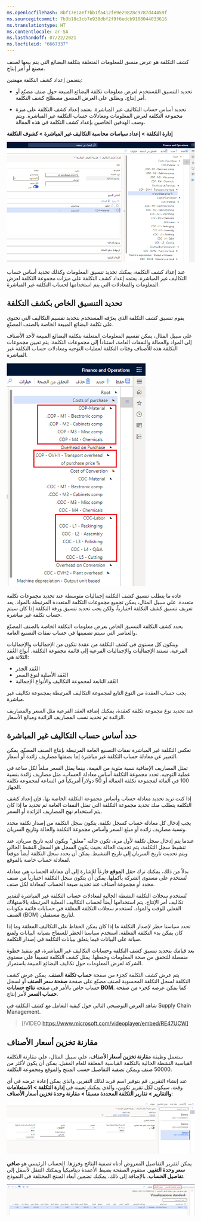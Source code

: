 ```yaml
---
ms.openlocfilehash: 8bf17e1aef7bb1fa412fe9e29828c9787d44459f
ms.sourcegitcommit: 7b3b18c3cb7e930dbf2f9f6edcb9108044033616
ms.translationtype: HT
ms.contentlocale: ar-SA
ms.lasthandoff: 07/22/2021
ms.locfileid: "6667337"
---
```

كشف التكلفة هو عرض منسق للمعلومات المتعلقة بتكلفة البضائع التي يتم بيعها لصنف مصنع أو أمر إنتاج.

يتضمن إعداد كشف التكلفة مهمتين:

- تحديد التنسيق المُستخدم لعرض معلومات تكلفة البضائع المبيعة حول صنف مصنّع أو أمر إنتاج. ويطلق على العرض المنسق مصطلح كشف التكلفة.

- تحديد أساس حساب التكاليف غير المباشرة. يعتمد إعداد كشف التكلفة على ميزة مجموعة التكلفة لعرض المعلومات ومعادلات حساب التكلفة غير المباشرة. ويتم وصف الهدفين الخاصين بإعداد كشف التكلفة في هذه المقالة.

**إدارة التكلفة > إعداد سياسات محاسبة التكاليف غير المباشرة > كشوف التكلفة**

[![لقطة شاشة لصفحة إعداد كشف التكلفة.](../media/costing-sheet.png)](../media/costing-sheet.png#lightbox) 

عند إعداد كشف التكلفة، يمكنك تحديد تنسيق المعلومات وكذلك تحديد أساس حساب التكاليف غير المباشرة.
يعتمد إعداد كشف التكلفة على ميزات مجموعة التكلفة لعرض المعلومات والمعادلات التي يتم استخدامها لحساب التكلفة غير المباشرة.

## <a name="define-the-format-for-the-costing-sheet"></a>تحديد التنسيق الخاص بكشف التكلفة 

يقوم تنسيق كشف التكلفة الذي يعرّفه المستخدم بتحديد تقسيم التكاليف التي تحتوي على تكلفة البضائع المبيعة الخاصة بالصنف المصنّع.

على سبيل المثال، يمكن تقسيم المعلومات المتعلقة بتكلفة البضائع المبيعة لأحد الأصناف إلى المواد والعمالة والنفقات العامة، استناداً إلى مجموعات التكلفة.
يتم تعيين مجموعات التكلفة هذه للأصناف وفئات التكلفة لعمليات التوجيه ومعادلات حساب التكلفة غير المباشرة.

![لقطة شاشة لتقسيمات التكلفة التي يمكن استخدامها لتحديد تنسيق كشف التكلفة.](../media/format-1.png) 

عاده ما يتطلب تنسيق كشف التكلفة إجماليات متوسطة عند تحديد مجموعات تكلفة متعددة. علي سبيل المثال، يمكن تجميع مجموعات التكلفة المتعددة المرتبطة بالمواد. يعد تعريف تنسيق كشف التكلفة اختيارياً، ولكن يجب تحديد تنسيق ورقة التكلفة إذا كان سيتم حساب تكلفة غير مباشرة.

يحدد كشف التكلفة التنسيق الخاص بعرض معلومات التكلفة الخاصة بالصنف المصنّع والعناصر التي سيتم تضمينها في حساب نفقات التصنيع العامة.

ويتكون كل مستوي في كشف التكلفة من عقدة تتكون من الإجماليات والإجماليات الفرعية. تستند الإجماليات والإجماليات الفرعية إلى قائمة مجموعة التكلفة. أنواع العُقد الثلاثة هي:

-   العُقد الجذر
-   العُقد الأصلية لنوع السعر
-   العُقد التابعة لمجموعة التكاليف والأنواع الإجمالية

يجب حساب العقدة من النوع التابع لمجموعة التكاليف المرتبطة بمجموعة تكاليف غير مباشرة. 

عند تحديد نوع مجموعة تكلفة كعقدة، يمكنك إضافة العقد الفرعية مثل السعر والمصاريف الزائدة ثم تحديد نسب المصاريف الزائدة ومبالغ الأسعار.


## <a name="define-the-basis-for-calculating-indirect-costs"></a>حدد أساس حساب التكاليف غير المباشرة

تعكس التكلفة غير المباشرة نفقات التصنيع العامة المرتبطة بإنتاج الصنف المصنّع. يمكن التعبير عن معادلة حساب التكلفة غير مباشرة إما بصفتها مصاريف زائدة أو أسعار.

تمثل المصاريف الإضافية نسبة مئوية من القيمة، بينما يمثل السعر مبلغاً لكل ساعة في عملية التوجيه. تحدد مجموعة التكلفة أساس معادلة الحساب، مثل مصاريف زائدة بنسبة 100 في المائة لمجموعة تكلفة العمالة أو 50 دولاراً أمريكياً في الساعة لمجموعة تكلفة الجهاز‬.

إذا كنت تريد تحديد معادلة حساب وأساس مجموعة التكلفة الخاصة بها، فإن إعداد كشف التكلفة يتطلب منك تحديد مجموعة التكلفة التي تمثل النفقات العامة ثم تحديد ما إذا كان يتم استخدام نهج المصاريف الزائدة أو السعر.

يجب إدخال كل معادلة حساب كسجل تكلفة. يتكون سجل التكلفة من إصدار تكلفة محدد ونسبة مصاريف زائدة أو مبلغ السعر وأساس مجموعة التكلفة والحالة وتاريخ السريان.

عندما يتم إدخال سجل تكلفة لأول مرة، تكون حالته "معلق" ويكون لديه تاريخ سريان. عند تنشيط سجل التكلفة، يتم تحديث الحالة بحيث يكون السجل هو السجل النشط الحالي ويتم تحديث تاريخ السريان إلى تاريخ التنشيط. يمكن أن يحدد سجل التكلفة أيضاً موقعاً لمعادلة حساب خاصة بالموقع.

بدلاً من ذلك، يمكنك ترك حقل **الموقع** فارغاً للإشارة إلى أن معادلة الحساب هي معادلة تُستخدم على مستوى الشركة بأكملها. يمكن أن يتكون سجل التكلفة اختيارياً من صنف محدد أو مجموعة أصناف عند تحديد صيغة الحساب كمعادلة لكل صنف.

تُستخدم سجلات التكلفة النشطة الحالية لمعادلات حساب التكلفة غير المباشرة لتقدير تكاليف أمر الإنتاج. يتم استخدامها أيضاً لحساب التكاليف الفعلية المرتبطة بالاستهلاك الفعلي للوقت والمواد. تُستخدم سجلات التكلفة المعلقة في حسابات قائمة مكونات الصنف (BOM) لتاريخ مستقبلي.

تحدد سياستا حظر لإصدار التكلفة ما إذا كان يمكن الحفاظ على التكاليف المعلقة وما إذا كان يمكن بدء التكلفة المعلقة.
استخدم سياستا الحظر للسماح بصيانة البيانات ولمنع صيانة على البيانات فيما يتعلق ببيانات التكلفة في إصدار التكلفة.

بعد قيامك بتحديد تنسيق كشف التكلفة وحسابات التكاليف غير المباشرة، قم بتنفيذ خطوة منفصلة للتحقق من صحة المعلومات وحفظها. يمثل كشف التكلفة تنسيقاً على مستوى الشركة لعرض المعلومات حول تكاليف البضائع المبيعة باستمرار.

يتم عرض كشف التكلفة كجزء من صفحة **حساب تكلفة الصنف**. يمكن عرض كشف التكلفة لسجل التكلفة المحسوبة لصنف مصنّع على صفحة **صفحة سعر الصنف** أو لسجل حساب خاص بالأمر في صفحة **نتائج حسابات BOM**. كما يمكن عرضه كجزء من صفحة **حساب السعر** لأمر إنتاج.

شاهد العرض التوضيحي التالي حول كيفية التعامل مع كشف التكلفة في Supply Chain Management.

> [!VIDEO https://www.microsoft.com/videoplayer/embed/RE47UCW]

## <a name="compare-item-price-storage"></a>مقارنة تخزين أسعار الأصناف

ستعمل وظيفة **مقارنة تخزين أسعار الأصناف**، على سبيل المثال، على مقارنة التكلفة القياسية النشطة الحالية بالتكلفة القياسية المعلقة للعام المقبل. يمكن أن يكون لأكثر من 50000 صنف ويمكن تصفية التفاصيل حسب المنتج والموقع ومجموعة التكلفة.

عند إنشاء التقرير، قم بتوفير اسم فريد لذلك التقرير، والذي يمكن إعادة عرضه في أي وقت. سيكون لكل تقرير تكوين، والذي يمكنك تعيينه في **إدارة التكلفة > الاستعلامات والتقارير > تقارير التكلفة المحددة مسبقاً > مقارنة وحدة تخزين أسعار الأصناف**:


[![لقطه شاشة لصفحة مقارنة تخزين أسعار الأصناف.](../media/compare-item-price-storage-ss.png)](../media/compare-item-price-storage-ss.png#lightbox)

يمكن لتقرير التفاصيل المعروض أدناه تصفية النتائج وفرزها. الحساب الرئيسي هو **صافي سعر وحدة التغيير**. ستقوم الصفحة بضبط الأعمدة ديناميكياً ويمكنك التنقل لأسفل إلى **تفاصيل الحساب**. بالإضافة إلى ذلك، يمكنك تضمين أبعاد المنتج المختلفة في النموذج.   
 

[![لقطة شاشة لصفحة مقارنة تفاصيل تخزين سعر الصنف.](../media/compare-item-price-storage-details-ssm.png)](../media/compare-item-price-storage-details-ssm.png#lightbox)